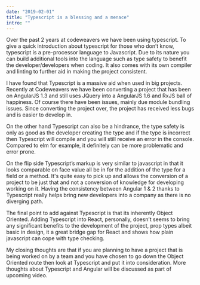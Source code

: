 ```yaml
---
date: "2019-02-01"
title: "Typescript is a blessing and a menace"
intro: ""
---
```


Over the past 2 years at codeweavers we have been using typescript. To give a quick introduction about typescript for
those who don’t know, typescript is a pre-processor language to Javascript. Due to its nature you can build additional
tools into the language such as type safety to benefit the developer/developers when coding. It also comes with its own
compiler and linting to further aid in making the project consistent.

I have found that Typescript is a massive aid when used in big projects. Recently at Codeweavers we have been converting
a project that has been on AngularJS 1.3 and still uses JQuery into a AngularJS 1.6 and RxJS ball of happiness. Of
course there have been issues, mainly due module bundling issues. Since converting the project over, the project has
received less bugs and is easier to develop in.

On the other hand Typescript can also be a hindrance, the type safety is only as good as the developer creating the type
and if the type is incorrect then Typescript will compile and you will still receive an error in the console. Compared
to elm for example, it definitely can be more problematic and error prone.

On the flip side Typescript’s markup is very similar to javascript in that it looks comparable on face value all be in
for the addition of the type for a field or a method. It's quite easy to pick up and allows the conversion of a project
to be just that and not a conversion of knowledge for developing working on it. Having the consistency between Angular 1
& 2 thanks to Typescript really helps bring new developers into a company as there is no diverging path.

The final point to add against Typescript is that its inherently Object Oriented. Adding Typescript into React,
personally, doesn’t seems to bring any significant benefits to the development of the project, prop types albeit basic
in design, it a great bridge gap for React and shows how plain javascript can cope with type checking.

My closing thoughts are that if you are planning to have a project that is being worked on by a team and you have chosen
to go down the Object Oriented route then look at Typescript and put it into consideration. More thoughts about
Typescript and Angular will be discussed as part of upcoming video.
